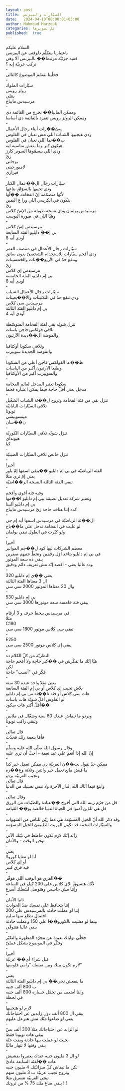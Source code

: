 ```yaml
---
layout: post
title:  السيّارات والبيزنس
date:   2024-04-10T00:00:01+03:00
author: Mahmoud Marzouk
categories: تمّ تصويرها
published:  true
---
```

السلام عليكم\
باعتبارنا بنتكلّم دلوقتي عن البيزنس\
ففيه جزئيّة مرتبط�� بالبيزنس ألا وهي\
تركب عربيّة إيه ؟\
-\
فخلّينا نقسّم الموضوع كالتالي\
-\
سيّارات الملوك\
رولز رويس\
بنتلي\
مرسيدس مايباخ\
-\
وممكن المايبا�� تخرج من القائمة دي\
وممكن الرولز رويس تنفرد بالقائمة دي أساسا\
-\
سيّ��رات أبناء رجال الأعمال\
ودي هيجيبها الشباب اللي مش تعبان في الفلوس\
ب��نما اللي تعبان في الفلوس\
هيكون كبر وما بقتش مناسبة ليه\
ودي اللي بيسمّوها السوبر كارز\
زيّ\
بوجاتي\
لامبورجيني\
فيراري\
-\
سيّارات رجال ال��عمال الكبار\
ودي تجيبها بالسوّاق بتاعها\
لأنّها متصمّمة إنّ الفخامة ��لّها\
بتكون في الكرسي اللي ورا ع اليمين\
زيّ\
مرسيدس بولمان ودي نسخة طويلة من الإسّ كلاس\
وهيّا اللي في صورة البوست\
-\
مرسيدس إسّ كلاس\
بي إ�� دابليو الفئة السابعة\
آودي أيه 8\
-\
سيّارات رجال الأعمال في منتصف العمر\
ودي أفخم سيّارات للاستخدام الشخصيّ بدون سائق\
وتنفع حدّ في الأربع��نات والخمسينات\
زيّ\
مرسيدس إي كلاس\
بي إم دابليو الفئة الخامسة\
آودي أيه 6\
-\
سيّارات رجال الأعمال الشباب\
ودي تنفع حدّ في التلاتينات والأ��بعينات\
مرسيدس سي كلاس\
بي إم دابليو الفئة الثالثة\
آودي أيه 4\
-\
تنزل شويّه بقي لفئة الفخامة المتوسّطة\
تلاقي فولكس فاجن باسات\
والموضة ال��ديدة الآرتيون\
-\
وتلاقي سكودا أوكتافيا\
والموضة الجديدة سوبيرب\
-\
ط��عا الفولكس فاجن أعلي من السكودا\
وطبعا الآرتيون أكبر من الباسات\
والسوبيرب أكبر من الأوكتافيا\
-\
سكودا تعتبر المدخل لعالم الفخامة\
مدخل يعني أقلّ حاجة فيما يمكن اعتباره فخما\
-\
تنزل بقي من فئة الفخامة وتروح ل��ئة الشباب الشغّيل\
تلاقي السيّارات اليابانيّة\
تويوتا\
ميتسوبيشي\
ن��سان\
-\
تنزل شويّه تلاقي السيّارات الكوريّة\
هيونداي\
كيا\
-\
تنزل خالص تلاقي السيّارات الصينيّة\
-\
أخيرا\
الفئة الرياضيّة في بي إم دابليو ��يبقي اسمها إمّ باور\
يعني إمّ ثري مثلا\
تبقي الفئة الثالثة النسحة الر��اضيّة\
-\
وفيه فئة أقوي وأفخم\
وتعتبر شركة تعديل لصيقة ببي إم دابليو ا��مها\
بي إم دابليو ألبينا\
كده إنتا هتاخد حاجة زيّ مرسيدس مايباخ\
-\
ال��ئة الرياضيّة في مرسيدس اسمها أيه إم جي\
لو عليت في الفخامة تدخل علي ما��باخ\
ولو كبّرت في الطول تبقي بولمان\
-\
أخيرا\
معظم الشركات ليها كود ل��جم المواتير\
في بي إم دابليو بتاخد أوّل رقمين وتحطّ جنبهم صفرين\
يبقي ده سعة الموتور\
وده غالبا يعني - أقصد إنّه مش تعريف دائم ودقيق\
-\
يعني ��ي إم دابليو 320\
ال 3 معناها الفئة الثالثة\
وال 20 معناها الموتور 2000 سي سي\
-\
بي إم دابليو 530\
يبقي فئة خامسة سعة موتورها 3000 سي سي\
-\
في مرسيدس بيحط حرف و 3 أرقام\
مثلا\
C180\
تبقي سي كلاس موتور 1800 سي سي\
-\
E250\
يبقي إي كلاس موتور 2500 سي سي\
-\
النظريّة من كلّ الكلام ده\
هيّا إنّك ما تفكّرش في ��كبر حاجة ولا أفخم حاجة\
لكن\
فكّر في \"أنسب\" حاجة\
-\
يعني مثلا واحد عنده 30 سنة\
بلاش تجيب إي كلاس أو بي إم الفئة السابعة\
هات سي كلاس أو فئة تا��تة من بي إم دابليو\
لو الفلوس أقلّ شويّة هات باسات\
أقلّ أكتر هات سكود��\
-\
وبردو ما تبقاش عندك 60 سنة وشغّال في ملايين\
وتبقي راكب تويوتا\
-\
قال تعالي\
فأمّا بنعمة ربّك فحدّث\
-\
وقال رسول الله صلّي الله عليه وسلّم\
إنّ الله إذا أنعم علي عبد نعمة - أحبّ أن تري عليه\
-\
ممكن حدّ يقول بت��ن العربيّة دي ممكن تعمل خير كذا\
ما فيش مانع تعمل خير واتنين وتلاتة وع��رة\
وتجيب العربيّة بردو\
قال تعالي\
وابتغ فيما آتاك الله الدار الآخرة ولا تنس نصيبك من الدنيا\
-\
وقال تعالي\
قل من حرّم زينة الله التي أخرج ��عبادة والطيّبات من الرزق\
قل هي للذين آمنوا في الحياة الدنيا خالصة يو�� القيامة\
-\
وقد ذكر الله أنّ الخيل المسوّمة هي مما زيّن للناس من الشهوات\
والسيّارات الفخمة قد تكون الوريث الطبيعيّ للخيل المسوّمة\
-\
زائد إنّك لازم تكون حاطط في نيّتك الآتي\
توفير الوقت - والأمان\
-\
يعني\
أنا لو معايا كورولا\
أو إي كلاس\
فيه فرق كبير\
-\
الفرق هو الوقت اللي هوفّر��\
لأنّك هتسوق الإي كلاس علي 200 كيلو في الساعة\
وإنتا مش حاسس وهتوصل لشغلك أسرع\
-\
ثانيا الأمان\
إنتا بتحافظ علي نفسك ضدّ الحوادث\
إنتا لو عملت حادثة بالمرسيدس علي 200\
احتمال تطلع منها سليم\
بينما لو مشيت بالكورو��ا علي 150 وعملت حادثة\
يبقي غالبا هتتوفّي\
-\
فخلّي نواياك بعيدة عن مجرّد المظهرة والتكبّر\
وفكّر في الموضوع بشكل عمليّ\
-\
أخيرا\
قبل شراء أي�� عربيّة\
لازم تكون بينك وبين نفسك \"رامي فلوسها\"\
-\
يعني\
ما ينفعش تجي�� بي إم دابليو الفئة الثالثة\
ب 800 ألف جنيه\
وإنتا أضعف من تحمّل خسارة 800 ألف جنيه\
في لحظة\
-\
لازم لو هتجيبها\
يبقي ال 800 ألف دول زايدين عن احتياجاتك\
يعني لو ضاعوا منّك مش هتزعل عليهم\
-\
لو الزايد عن احتياجاتك مثلا 300 ألف بسّ\
يبقي هات تويوتا فقط\
بحيث لو عملت بيها حادثة وبقت حنّة\
يبقي وقتها لا تنهار ماليّا\
-\
لو ال 3 مليون جنيه عندك يعتبروا بقشيش\
هات ��لفئة السابعة عاديّ\
لكن ما تبقاش كلّ ميزانيّتك 4 مليون جنيه\
وتروح تجيب عربيّة ب 3 مليون منهم\
تيجي العربيّة تتسرق مثلا\
يبقي ضاع منّك 75 % من ثروتك !!!
